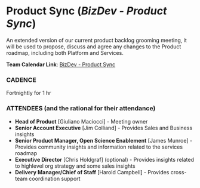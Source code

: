 # Product Sync (_BizDev - Product Sync_)

An extended version of our current product backlog grooming meeting, it will be used to propose, discuss and agree any changes to the Product roadmap, including both Platform and Services.

**Team Calendar Link**: [BizDev - Product Sync](https://calendar.google.com/calendar/event?action=TEMPLATE&tmeid=MXM3cTY5YWJjdTdnNXIxamppaHMzY2lzbWNfMjAyNTAyMDRUMTYwMDAwWiBoY2FtcGJlbGxAMmkyYy5vcmc&tmsrc=hcampbell%402i2c.org&scp=ALL)

### CADENCE

Fortnightly for 1 hr

### ATTENDEES (and the rational for their attendance)

-   **Head of Product** [Giuliano Maciocci] - Meeting owner
-   **Senior Account Executive** [Jim Colliand] - Provides Sales and Business insights
-   **Senior Product Manager, Open Science Enablement** [James Munroe] - Provides community insights and information related to the services roadmap
-   **Executive Director** [Chris Holdgraf] (optional) - Provides insights related to highlevel org strategy and some sales insights
-   **Delivery Manager/Chief of Staff** [Harold Campbell] - Provides cross-team coordination support
